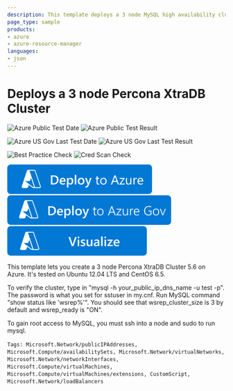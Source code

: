 ```yaml
---
description: This template deploys a 3 node MySQL high availability cluster on CentOS 6.5 or Ubuntu 12.04
page_type: sample
products:
- azure
- azure-resource-manager
languages:
- json
---
```

# Deploys a 3 node Percona XtraDB Cluster

![Azure Public Test Date](https://azurequickstartsservice.blob.core.windows.net/badges/application-workloads/mysql/mysql-ha-pxc/PublicLastTestDate.svg)
![Azure Public Test Result](https://azurequickstartsservice.blob.core.windows.net/badges/application-workloads/mysql/mysql-ha-pxc/PublicDeployment.svg)

![Azure US Gov Last Test Date](https://azurequickstartsservice.blob.core.windows.net/badges/application-workloads/mysql/mysql-ha-pxc/FairfaxLastTestDate.svg)
![Azure US Gov Last Test Result](https://azurequickstartsservice.blob.core.windows.net/badges/application-workloads/mysql/mysql-ha-pxc/FairfaxDeployment.svg)

![Best Practice Check](https://azurequickstartsservice.blob.core.windows.net/badges/application-workloads/mysql/mysql-ha-pxc/BestPracticeResult.svg)
![Cred Scan Check](https://azurequickstartsservice.blob.core.windows.net/badges/application-workloads/mysql/mysql-ha-pxc/CredScanResult.svg)

[![Deploy to Azure](https://raw.githubusercontent.com/Azure/azure-quickstart-templates/master/1-CONTRIBUTION-GUIDE/images/deploytoazure.svg?sanitize=true)](https://portal.azure.com/#create/Microsoft.Template/uri/https%3A%2F%2Fraw.githubusercontent.com%2FAzure%2Fazure-quickstart-templates%2Fmaster%2Fapplication-workloads%2Fmysql%2Fmysql-ha-pxc%2Fazuredeploy.json)
[![Deploy To Azure US Gov](https://raw.githubusercontent.com/Azure/azure-quickstart-templates/master/1-CONTRIBUTION-GUIDE/images/deploytoazuregov.svg?sanitize=true)]( https://portal.azure.us/#create/Microsoft.Template/uri/https%3A%2F%2Fraw.githubusercontent.com%2FAzure%2Fazure-quickstart-templates%2Fmaster%2Fapplication-workloads%2Fmysql%2Fmysql-ha-pxc%2Fazuredeploy.json)
[![Visualize](https://raw.githubusercontent.com/Azure/azure-quickstart-templates/master/1-CONTRIBUTION-GUIDE/images/visualizebutton.svg?sanitize=true)](http://armviz.io/#/?load=https%3A%2F%2Fraw.githubusercontent.com%2FAzure%2Fazure-quickstart-templates%2Fmaster%2Fapplication-workloads%2Fmysql%2Fmysql-ha-pxc%2Fazuredeploy.json)

This template lets you create a 3 node Percona XtraDB Cluster 5.6 on Azure.  It's tested on Ubuntu 12.04 LTS and CentOS 6.5.

To verify the cluster, type in "mysql -h your_public_ip_dns_name -u test -p".  The password is what you set for sstuser in my.cnf. Run MySQL command "show status like 'wsrep%'".  You should see that wsrep_cluster_size is 3 by default and wsrep_ready is "ON".

To gain root access to MySQL, you must ssh into a node and sudo to run mysql.

`Tags: Microsoft.Network/publicIPAddresses, Microsoft.Compute/availabilitySets, Microsoft.Network/virtualNetworks, Microsoft.Network/networkInterfaces, Microsoft.Compute/virtualMachines, Microsoft.Compute/virtualMachines/extensions, CustomScript, Microsoft.Network/loadBalancers`
